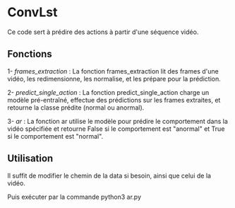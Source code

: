 # ConvLst 

Ce code sert à prédire des actions à partir d'une séquence vidéo.

## Fonctions

1- *frames_extraction* : La fonction frames_extraction lit des frames d'une vidéo, les redimensionne, les normalise, et les prépare pour la prédiction.

2- *predict_single_action* : La fonction predict_single_action charge un modèle pré-entraîné, effectue des prédictions sur les frames extraites, et retourne la classe prédite (normal ou anormal).

3- *ar* : La fonction ar utilise le modèle pour prédire le comportement dans la vidéo spécifiée et retourne False si le comportement est "anormal" et True si le comportement est "normal".

## Utilisation

Il suffit de modifier le chemin de la data si besoin, ainsi que celui de la vidéo.

Puis exécuter par la commande python3 ar.py




